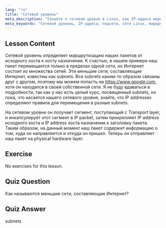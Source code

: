 ```yaml
---
lang: "ru"
title: "Сетевой уровень"
meta_description: "Узнайте о сетевом уровне в Linux, как IP-адреса маршрутизируют пакеты через подсети, и его роль в передаче данных. Начните свой путь в сетевых технологиях Linux!"
meta_keywords: "Сетевой уровень, IP-адреса, подсети, сети Linux, маршрутизация пакетов, для начинающих, учебник, руководство"
---
```


## Lesson Content

Сетевой уровень определяет маршрутизацию наших пакетов от исходного хоста к хосту назначения. К счастью, в нашем примере наш пакет перемещается только в пределах одной сети, но Интернет состоит из множества сетей. Эти меньшие сети, составляющие Интернет, известны как subnets. Все subnets каким-то образом связаны друг с другом, поэтому мы можем попасть на <https://www.google.com>, хотя он находится в своей собственной сети. Я не буду вдаваться в подробности, так как у нас есть целый курс, посвященный subnets, но пока, что касается нашего сетевого уровня, знайте, что IP addresses определяют правила для перемещения в разные subnets.

На сетевом уровне он получает сегмент, поступающий с Transport layer, и инкапсулирует этот сегмент в IP packet, затем прикрепляет IP address исходного хоста и IP address хоста назначения к заголовку пакета. Таким образом, на данный момент наш пакет содержит информацию о том, куда он направляется и откуда он пришел. Теперь он отправляет наш пакет на physical hardware layer.

## Exercise

No exercises for this lesson.

## Quiz Question

Как называются меньшие сети, составляющие Интернет?

## Quiz Answer

subnets
